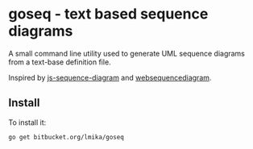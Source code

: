 # goseq - text based sequence diagrams

A small command line utility used to generate UML sequence diagrams from a text-base definition file.

Inspired by [js-sequence-diagram](http://bramp.github.io/js-sequence-diagrams/) and
[websequencediagram](http://www.websequencediagrams.com/).

## Install

To install it:

    go get bitbucket.org/lmika/goseq

